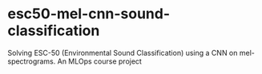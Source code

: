 # esc50-mel-cnn-sound-classification
Solving ESC-50 (Environmental Sound Classification) using a CNN on mel-spectrograms. An MLOps course project
